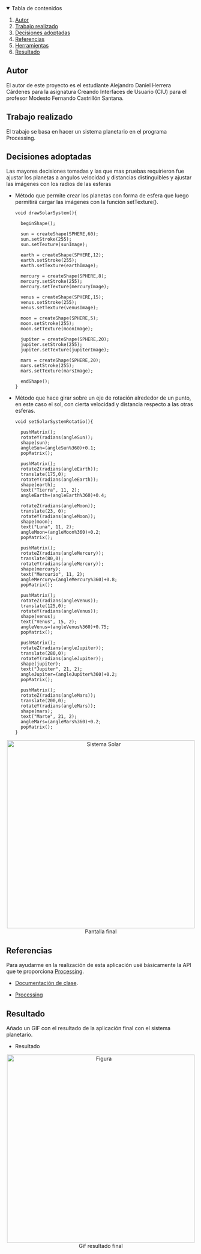 <!-- TABLE OF CONTENTS -->
<details open="open">
  <summary>Tabla de contenidos</summary>
  <ol>
    <li>
      <a href="#Autor">Autor</a>
    </li>
    <li>
      <a href="#Trabajo realizado">Trabajo realizado</a>
    </li>
    <li><a href="#decisiones-adoptadas">Decisiones adoptadas</a></li>
    <li><a href="#referencias">Referencias</a></li>
    <li><a href="#herramientas">Herramientas</a></li>
    <li><a href="#resultado">Resultado</a></li>
  </ol>
</details>




## Autor

El autor de este proyecto es el estudiante Alejandro Daniel Herrera Cárdenes para la asignatura Creando Interfaces de Usuario (CIU) para el profesor Modesto Fernando Castrillón Santana. 


## Trabajo realizado

El trabajo se basa en hacer un sistema planetario en el programa Processing.

## Decisiones adoptadas

Las mayores decisiones tomadas y las que mas pruebas requirieron fue ajustar los planetas a angulos velocidad y distancias distinguibles y ajustar las imágenes con los radios de las esferas


* Método que permite crear los planetas con forma de esfera que luego permitirá cargar las imágenes con la función setTexture().
  ```
  void drawSolarSystem(){
  
    beginShape();
  
    sun = createShape(SPHERE,60);
    sun.setStroke(255);
    sun.setTexture(sunImage);
  
    earth = createShape(SPHERE,12);
    earth.setStroke(255);
    earth.setTexture(earthImage);
  
    mercury = createShape(SPHERE,8);
    mercury.setStroke(255);
    mercury.setTexture(mercuryImage);
  
    venus = createShape(SPHERE,15);
    venus.setStroke(255);
    venus.setTexture(venusImage);
  
    moon = createShape(SPHERE,5);
    moon.setStroke(255);
    moon.setTexture(moonImage);
  
    jupiter = createShape(SPHERE,20);
    jupiter.setStroke(255);
    jupiter.setTexture(jupiterImage);
  
    mars = createShape(SPHERE,20);
    mars.setStroke(255);
    mars.setTexture(marsImage);
  
    endShape();  
  }
* Método que hace girar sobre un eje de rotación alrededor de un punto, en este caso el sol, con cierta velocidad y distancia respecto a las otras esferas.

  ```
  void setSolarSystemRotatio(){
  
    pushMatrix();
    rotateY(radians(angleSun));
    shape(sun);
    angleSun=(angleSun%360)+0.1;
    popMatrix();
  
    pushMatrix();
    rotateZ(radians(angleEarth));
    translate(175,0);
    rotateY(radians(angleEarth));
    shape(earth);
    text("Tierra", 11, 2);
    angleEarth=(angleEarth%360)+0.4;
  
    rotateZ(radians(angleMoon));
    translate(23, 0);
    rotateY(radians(angleMoon));
    shape(moon);
    text("Luna", 11, 2);
    angleMoon=(angleMoon%360)+0.2;
    popMatrix();
  
    pushMatrix();
    rotateZ(radians(angleMercury));
    translate(80,0);
    rotateY(radians(angleMercury));
    shape(mercury);
    text("Mercurio", 11, 2);
    angleMercury=(angleMercury%360)+0.8;
    popMatrix();
  
    pushMatrix();
    rotateZ(radians(angleVenus));
    translate(125,0);
    rotateY(radians(angleVenus)); 
    shape(venus);
    text("Venus", 15, 2);
    angleVenus=(angleVenus%360)+0.75;
    popMatrix();
  
    pushMatrix();
    rotateZ(radians(angleJupiter));
    translate(280,0);
    rotateY(radians(angleJupiter));
    shape(jupiter);
    text("Jupiter", 21, 2);
    angleJupiter=(angleJupiter%360)+0.2;
    popMatrix();
  
    pushMatrix();
    rotateZ(radians(angleMars));
    translate(200,0);
    rotateY(radians(angleMars));
    shape(mars);
    text("Marte", 21, 2);
    angleMars=(angleMars%360)+0.2;
    popMatrix();
  }
  ```
 <p align="center"><img src="images/sistema_solar.png" alt="Sistema Solar" width="500" height="500"></br>Pantalla final</p>
 


## Referencias

Para ayudarme en la realización de esta aplicación usé básicamente la API que te proporciona [Processing](https://www.processing.org/).

* [Documentación de clase](https://ncvt-aep.ulpgc.es/cv/ulpgctp21/pluginfile.php/412240/mod_resource/content/40/CIU_Pr_cticas.pdf).

* [Processing](https://www.processing.org/)




## Resultado

Añado un GIF con el resultado de la aplicación final con el sistema planetario.

  * Resultado
  <p align="center"><img src="images/sistema_solar.gif" alt="Figura" width="500" height="500"></br>Gif resultado final</p>
